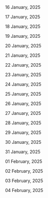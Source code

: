 16 January, 2025

17 January, 2025

18 January, 2025

19 January, 2025

20 January, 2025

21 January, 2025

22 January, 2025

23 January, 2025

24 January, 2025

25 January, 2025

26 January, 2025

27 January, 2025

28 January, 2025

29 January, 2025

30 January, 2025

31 January, 2025

01 February, 2025

02 February, 2025

03 February, 2025

04 February, 2025
